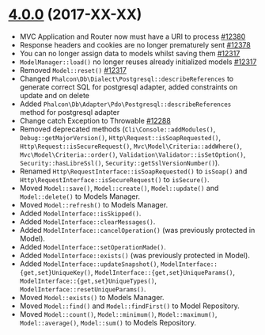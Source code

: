 # [4.0.0](https://github.com/phalcon/cphalcon/releases/tag/v4.0.0) (2017-XX-XX)
- MVC Application and Router now must have a URI to process [#12380](https://github.com/phalcon/cphalcon/pull/12380)
- Response headers and cookies are no longer prematurely sent [#12378](https://github.com/phalcon/cphalcon/pull/12378)
- You can no longer assign data to models whilst saving them [#12317](https://github.com/phalcon/cphalcon/issues/12317)
- `ModelManager::load()` no longer reuses already initialized models [#12317](https://github.com/phalcon/cphalcon/issues/12317)
- Removed `Model::reset()` [#12317](https://github.com/phalcon/cphalcon/issues/12317)
- Changed `Phalcon\Db\Dialect\Postgresql::describeReferences` to generate correct SQL for postgresql adapter, added constraints on update and on delete
- Added `Phalcon\Db\Adapter\Pdo\Postgresql::describeReferences` method for postgresql adapter
- Change catch Exception to Throwable [#12288](https://github.com/phalcon/cphalcon/issues/12288)
- Removed deprecated methods (`Cli\Console::addModules()`, `Debug::getMajorVersion()`, `Http\Request::isSoapRequested()`, `Http\Request::isSecureRequest()`, `Mvc\Model\Criteria::addWhere()`, `Mvc\Model\Criteria::order()`, `Validation\Validator::isSetOption()`, `Security::hasLibreSsl()`, `Security::getSslVersionNumber()`).
- Renamed `Http\RequestInterface::isSoapRequested()` to `isSoap()` and `Http\RequestInterface::isSecureRequest()` to `isSecure()`.
- Moved `Model::save()`, `Model::create()`, `Model::update()` and `Model::delete()` to Models Manager.
- Moved `Model::refresh()` to Models Manager.
- Added `ModelInterface::isSkipped()`.
- Added `ModelInterface::clearMessages()`.
- Added `ModelInterface::cancelOperation()` (was previously protected in Model).
- Added `ModelInterface::setOperationMade()`.
- Added `ModelInterface::exists()` (was previously protected in Model).
- Added `ModelInterface::updateSnapshot()`, `ModelInterface::{get,set}UniqueKey()`, `ModelInterface::{get,set}UniqueParams()`, `ModelInterface::{get,set}UniqueTypes()`, `ModelInterface::resetUniqueParams()`.
- Moved `Model::exists()` to Models Manager.
- Moved `Model::find()` and `Model::findFirst()` to Model Repository.
- Moved `Model::count()`, `Model::minimum()`, `Model::maximum()`, `Model::average()`, `Model::sum()` to Models Repository.
